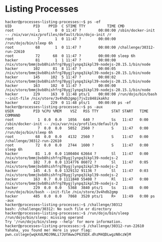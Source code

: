 # Listing Processes
    hacker@processes~listing-processes:~$ ps -ef
    UID          PID    PPID  C STIME TTY          TIME CMD
    root           1       0  0 11:47 ?        00:00:00 /sbin/docker-init -- /nix/var/nix/profiles/default/bin/dojo-init /r
    root           7       1  0 11:47 ?        00:00:00 /run/dojo/bin/sleep 6h
    root          68       1  0 11:47 ?        00:00:00 /challenge/30312-run-22610
    root          72      68  0 11:47 ?        00:00:00 sleep 6h
    hacker        81       1  1 11:47 ?        00:00:00 /nix/store/bmmjbvb8hishfrg78ygjlynpq3ikpl39-nodejs-20.15.1/bin/node
    hacker       102      81  8 11:47 ?        00:00:05 /nix/store/bmmjbvb8hishfrg78ygjlynpq3ikpl39-nodejs-20.15.1/bin/node
    hacker       145     102  5 11:47 ?        00:00:02 /nix/store/bmmjbvb8hishfrg78ygjlynpq3ikpl39-nodejs-20.15.1/bin/node
    hacker       163     102  0 11:47 ?        00:00:00 /nix/store/bmmjbvb8hishfrg78ygjlynpq3ikpl39-nodejs-20.15.1/bin/node
    hacker       229     163  0 11:48 pts/1    00:00:00 /run/dojo/bin/bash --init-file /nix/store/3v4hdb2gmpj7jv2z848ikakhz
    hacker       422     229  0 11:48 pts/1    00:00:00 ps -ef
    hacker@processes~listing-processes:~$ ps -aux
    USER         PID %CPU %MEM    VSZ   RSS TTY      STAT START   TIME COMMAND
    root           1  0.0  0.0   1056   640 ?        Ss   11:47   0:00 /sbin/docker-init -- /nix/var/nix/profiles/default/b
    root           7  0.0  0.0   5052  2560 ?        S    11:47   0:00 /run/dojo/bin/sleep 6h
    root          68  0.0  0.0   4132  2560 ?        S    11:47   0:00 /challenge/30312-run-22610
    root          72  0.0  0.0   2744  1600 ?        S    11:47   0:00 sleep 6h
    hacker        81  1.0  0.0 1100404 62664 ?       Sl   11:47   0:00 /nix/store/bmmjbvb8hishfrg78ygjlynpq3ikpl39-nodejs-2
    hacker       102  7.0  0.0 1314776 86072 ?       Sl   11:47   0:05 /nix/store/bmmjbvb8hishfrg78ygjlynpq3ikpl39-nodejs-2
    hacker       145  4.5  0.0 1329132 91136 ?       Sl   11:47   0:03 /nix/store/bmmjbvb8hishfrg78ygjlynpq3ikpl39-nodejs-2
    hacker       163  0.7  0.0 1111840 55408 ?       Rl   11:47   0:00 /nix/store/bmmjbvb8hishfrg78ygjlynpq3ikpl39-nodejs-2
    hacker       229  0.0  0.0   5368  3840 pts/1    Ss   11:48   0:00 /run/dojo/bin/bash --init-file /nix/store/3v4hdb2gmp
    hacker       485  0.0  0.0   7868  3520 pts/1    R+   11:49   0:00 ps -aux
    hacker@processes~listing-processes:~$ /challenge/30312
    bash: /challenge/30312: No such file or directory
    hacker@processes~listing-processes:~$ /run/dojo/bin/sleep
    /run/dojo/bin/sleep: missing operand
    Try '/run/dojo/bin/sleep --help' for more information.
    hacker@processes~listing-processes:~$ /challenge/30312-run-22610
    Yahaha, you found me! Here is your flag:
    pwn.college{wqkXdLMOJ9NLi7JUfAwwJP635DX.dhzM4QDLwgzN0czW}M